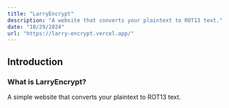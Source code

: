 ```yaml
---
title: "LarryEncrypt"
description: "A website that converts your plaintext to ROT13 text."
date: "10/29/2024"
url: "https://larry-encrypt.vercel.app/"
---
```


## Introduction

### What is LarryEncrypt?
A simple website that converts your plaintext to ROT13 text.
